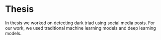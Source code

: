 # Thesis

In thesis we worked on detecting dark triad using social media posts. For our work, we used traditional machine learning models and deep learning models. 
